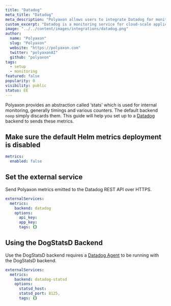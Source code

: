 ```yaml
---
title: "Datadog"
meta_title: "Datadog"
meta_description: "Polyaxon allows users to integrate Datadog for monitoring."
custom_excerpt: "Datadog is a monitoring service for cloud-scale applications, providing monitoring of servers, databases, tools, and services, through a SaaS-based data analytics platform."
image: "../../content/images/integrations/datadog.png"
author:
  name: "Polyaxon"
  slug: "Polyaxon"
  website: "https://polyaxon.com"
  twitter: "polyaxonAI"
  github: "polyaxon"
tags:
  - setup
  - monitoring
featured: false
popularity: 0
visibility: public
status: EE
---
```


Polyaxon provides an abstraction called ‘stats’ which is used for internal monitoring, generally timings and various counters. The default backend `noop` simply discards them.
This guide will help you set up to a [Datadog](https://www.datadoghq.com/) backend to sends these metrics.

## Make sure the default Helm metrics deployment is disabled

```yaml
metrics:
  enabled: false
```

## Set the external service

Send Polyaxon metrics emitted to the Datadog REST API over HTTPS.

```yaml
externalServices:
  metrics:
    backend: datadog
    options:
      api_key:
      app_key:
      tags: {}
```


## Using the DogStatsD Backend

Use the DogStatsD backend requires a [Datadog Agent](https://docs.datadoghq.com/agent/) to be running with the DogStatsD backend.

```yaml
externalServices:
  metrics:
    backend: datadog-statsd
    options:
      statsd_host:
      statsd_port: 8125,
      tags: {}
```


